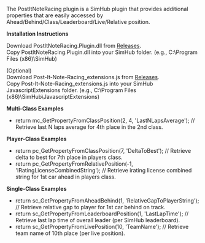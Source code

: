 The PostItNoteRacing plugin is a SimHub plugin that provides additional properties that are easily accessed by Ahead/Behind/Class/Leaderboard/Live/Relative position.

**Installation Instructions**

Download PostItNoteRacing.Plugin.dll from [Releases](https://github.com/derrickmoeller/PostItNoteRacing/releases).  
Copy PostItNoteRacing.Plugin.dll into your SimHub folder. (e.g., C:\Program Files (x86)\SimHub)

(Optional)  
Download Post-It-Note-Racing_extensions.js from [Releases](https://github.com/derrickmoeller/PostItNoteRacing/releases).  
Copy Post-It-Note-Racing_extensions.js into your SimHub JavascriptExtensions folder. (e.g., C:\Program Files (x86)\SimHub\JavascriptExtensions)

**Multi-Class Examples**

- return mc_GetPropertyFromClassPosition(2, 4, 'LastNLapsAverage'); // Retrieve last N laps average for 4th place in the 2nd class.

**Player-Class Examples**

- return pc_GetPropertyFromClassPosition(7, 'DeltaToBest'); // Retrieve delta to best for 7th place in players class.
- return pc_GetPropertyFromRelativePosition(-1, 'IRatingLicenseCombinedString'); // Retrieve irating license combined string for 1st car ahead in players class.

**Single-Class Examples**

- return sc_GetPropertyFromAheadBehind(1, 'RelativeGapToPlayerString'); // Retrieve relative gap to player for 1st car behind on track.
- return sc_GetPropertyFromLeaderboardPosition(1, 'LastLapTime'); // Retrieve last lap time of overall leader (per SimHub leaderboard).
- return sc_GetPropertyFromLivePosition(10, 'TeamName'); // Retrieve team name of 10th place (per live position).

